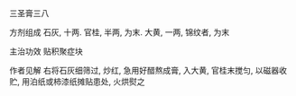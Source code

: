 三圣膏三八

方剂组成 石灰, 十两. 官桂, 半两, 为末. 大黄, 一两, 锦纹者, 为末 

主治功效 贴积聚症块 

作者见解 右将石灰细筛过, 炒红, 急用好醋熬成膏, 入大黄, 官桂末搅匀, 以磁器收贮, 用泊纸或柿漆纸摊贴患处, 火烘熨之 

